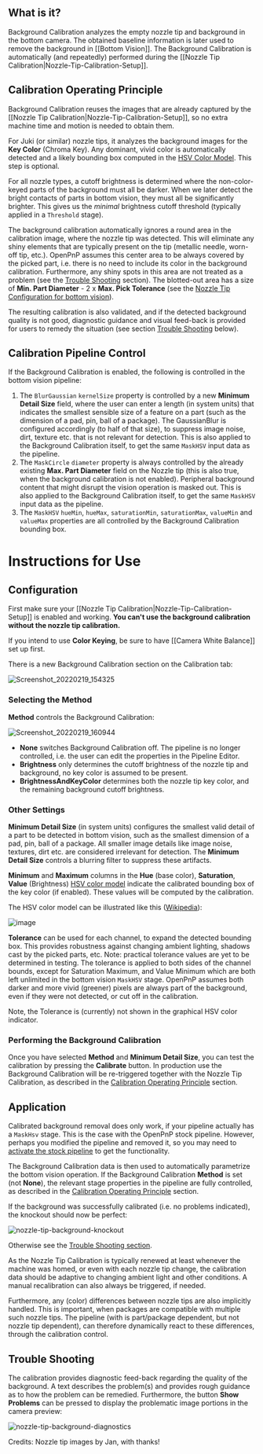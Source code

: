 ## What is it?

Background Calibration analyzes the empty nozzle tip and background in the bottom camera. The obtained baseline information is later used to remove the background in [[Bottom Vision]]. The Background Calibration is automatically (and repeatedly) performed during the [[Nozzle Tip Calibration|Nozzle-Tip-Calibration-Setup]]. 

## Calibration Operating Principle

Background Calibration reuses the images that are already captured by the [[Nozzle Tip Calibration|Nozzle-Tip-Calibration-Setup]], so no extra machine time and motion is needed to obtain them. 

For Juki (or similar) nozzle tips, it analyzes the background images for the **Key Color** (Chroma Key). Any dominant, vivid color is automatically detected and a likely bounding box computed in the [HSV Color Model](https://en.wikipedia.org/wiki/HSL_and_HSV). This step is optional.

For all nozzle types, a cutoff brightness is determined where the non-color-keyed parts of the background must all be darker. When we later detect the bright contacts of parts in bottom vision, they must all be significantly brighter. This gives us the _minimal_ brightness cutoff threshold (typically applied in a `Threshold` stage). 

The background calibration automatically ignores a round area in the calibration image, where the nozzle tip was detected. This will eliminate any shiny elements that are typically present on the tip (metallic needle, worn-off tip, etc.). OpenPnP assumes this center area to be always covered by the picked part, i.e. there is no need to include its color in the background calibration. Furthermore, any shiny spots in this area are not treated as a problem (see the [Trouble Shooting](#trouble-shooting) section). The blotted-out area has a size of **Min. Part Diameter** - 2 x **Max. Pick Tolerance** (see the [Nozzle Tip Configuration for bottom vision](https://github.com/openpnp/openpnp/wiki/Setup-and-Calibration_Nozzle-Setup#nozzle-tip-configuration)).

The resulting calibration is also validated, and if the detected background quality is not good, diagnostic guidance and visual feed-back is provided for users to remedy the situation (see section [Trouble Shooting](#trouble-shooting) below).

## Calibration Pipeline Control

If the Background Calibration is enabled, the following is controlled in the bottom vision pipeline:

1. The `BlurGaussian` `kernelSize` property is controlled by a new **Minimum Detail Size** field, where the user can enter a length (in system units) that indicates the smallest sensible size of a feature on a part (such as the dimension of a pad, pin, ball of a package). The GaussianBlur is configured accordingly (to half of that size), to suppress image noise, dirt, texture etc. that is not relevant for detection. This is also applied to the Background Calibration itself, to get the same `MaskHSV` input data as the pipeline.
2. The `MaskCircle` `diameter` property is always controlled by the already existing **Max. Part Diameter** field on the Nozzle tip (this is also true, when the background calibration is not enabled). Peripheral background content that might disrupt the vision operation is masked out. This is also applied to the Background Calibration itself, to get the same `MaskHSV` input data as the pipeline.
3. The `MaskHSV` `hueMin`, `hueMax`, `saturationMin`,  `saturationMax`, `valueMin` and `valueMax` properties are all controlled by the Background Calibration bounding box.  

# Instructions for Use

## Configuration
First make sure your [[Nozzle Tip Calibration|Nozzle-Tip-Calibration-Setup]] is enabled and working. **You can't use the background calibration without the nozzle tip calibration.**

If you intend to use **Color Keying**, be sure to have [[Camera White Balance]] set up first. 

There is a new Background Calibration section on the Calibration tab: 

![Screenshot_20220219_154325](https://user-images.githubusercontent.com/9963310/154806475-db1c38d9-7be9-44f7-8bd4-86e06fbdcba4.png)

### Selecting the Method

**Method** controls the Background Calibration:

![Screenshot_20220219_160944](https://user-images.githubusercontent.com/9963310/154806671-75d40a06-bd88-42d1-b309-517f283cc75a.png)

- **None** switches Background Calibration off. The pipeline is no longer controlled, i.e. the user can edit the properties in the Pipeline Editor. 
- **Brightness** only determines the cutoff brightness of the nozzle tip and background, no key color is assumed to be present. 
- **BrightnessAndKeyColor** determines both the nozzle tip key color, and the remaining background cutoff brightness. 


### Other Settings

**Minimum Detail Size** (in system units) configures the smallest valid detail of a part to be detected in bottom vision, such as the smallest dimension of a pad, pin, ball of a package. All smaller image details like image noise, textures, dirt etc. are considered irrelevant for detection. The **Minimum Detail Size** controls a blurring filter to suppress these artifacts.

**Minimum** and **Maximum** columns in the **Hue** (base color), **Saturation**, **Value** (Brightness) [HSV color model](https://en.wikipedia.org/wiki/HSL_and_HSV) indicate the calibrated bounding box of the key color (if enabled). These values will be computed by the calibration.

The HSV color model can be illustrated like this ([Wikipedia](https://en.wikipedia.org/wiki/HSL_and_HSV)):

![image](https://user-images.githubusercontent.com/9963310/154807032-f8de9cd1-daf9-4de3-8fb2-02884266c4e7.png)

**Tolerance** can be used for each channel, to expand the detected bounding box. This provides robustness against changing ambient lighting, shadows cast by the picked parts, etc. Note: practical tolerance values are yet to be determined in testing. The tolerance is applied to both sides of the channel bounds, except for Saturation Maximum, and Value Minimum which are both  left unlimited in the bottom vision `MaskHSV` stage. OpenPnP assumes both darker and more vivid (greener) pixels are always part of the background, even if they were not detected, or cut off in the calibration. 

Note, the Tolerance is (currently) not shown in the graphical HSV color indicator. 

### Performing the Background Calibration

Once you have selected **Method** and **Minimum Detail Size**, you can test the calibration by pressing the **Calibrate** button. In production use the Background Calibration will be re-triggered together with the Nozzle Tip Calibration, as described in the [Calibration Operating Principle](#calibration-operating-principle) section. 

## Application

Calibrated background removal does only work, if your pipeline actually has a `MaskHsv` stage. This is the case with the OpenPnP stock pipeline. However, perhaps you modified the pipeline and removed it, so you may need to [activate the stock pipeline](/openpnp/openpnp/wiki/Computer-Vision#using-new-stock-pipelines) to get the functionality.

The Background Calibration data is then used to automatically parametrize the bottom vision operation. If the Background Calibration **Method** is set (not **None**), the relevant stage properties in the pipeline are fully controlled, as described in the [Calibration Operating Principle](#calibration-operating-principle) section. 

If the background was successfully calibrated (i.e. no problems indicated), the knockout should now be perfect:

![nozzle-tip-background-knockout](https://user-images.githubusercontent.com/9963310/154805842-e565ec69-a890-4757-963c-2ffe603cdf3f.gif)

Otherwise see the [Trouble Shooting section](#trouble-shooting).

As the Nozzle Tip Calibration is typically renewed at least whenever the machine was homed, or even with each nozzle tip change, the calibration data should be adaptive to changing ambient light and other conditions. A manual recalibration can also always be triggered, if needed.

Furthermore, any (color) differences between nozzle tips are also implicitly handled. This is important, when packages are compatible with multiple such nozzle tips. The pipeline (with is part/package dependent, but not nozzle tip dependent), can therefore dynamically react to these differences, through the calibration control. 

## Trouble Shooting

The calibration provides diagnostic feed-back regarding the quality of the background. A text describes the problem(s) and provides rough guidance as to how the problem can be remedied. Furthermore, the button **Show Problems** can be pressed to display the problematic image portions in the camera preview:

![nozzle-tip-background-diagnostics](https://user-images.githubusercontent.com/9963310/154807616-560c3710-6de2-4c44-ae6e-52625f0b4041.gif)

Credits: Nozzle tip images by Jan, with thanks!